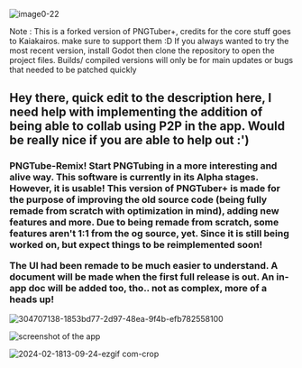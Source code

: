 ![image0-22](https://github.com/MudkipWorld/PNGTuber-Remix/assets/94318023/47bd9ee0-13e3-4ad8-af88-90dd5fa34628)

Note : This is a forked version of PNGTuber+, credits for the core stuff goes to Kaiakairos. make sure to support them :D
If you always wanted to try the most recent version, install Godot then clone the repository to open the project files. Builds/ compiled versions will only be for main updates or bugs that needed to be patched quickly 

<h2> Hey there, quick edit to the description here, I need help with implementing the addition of being able to collab using P2P in the app. Would be really nice if you are able to help out :') </h2>

<h3>PNGTube-Remix!
Start PNGTubing in a more interesting and alive way.
This software is currently in its Alpha stages. However, it is usable!
This version of PNGTuber+ is made for the purpose of improving the old source code (being fully remade from scratch with optimization in mind), adding new features and more.
Due to being remade from scratch, some features aren't 1:1 from the og source, yet. Since it is still being worked on, but expect things to be reimplemented soon!

The UI had been remade to be much easier to understand. A document will be made when the first full release is out. 
An in-app doc will be added too, tho.. not as complex, more of a heads up! </h3>

![304707138-1853bd77-2d97-48ea-9f4b-efb782558100](https://github.com/MudkipWorld/PNGTuber-Remix/assets/94318023/95488003-0a7f-4cac-a96a-796d59b1059c)

![screenshot of the app](https://github.com/MudkipWorld/PNGTuber-Remix/assets/94318023/a0717539-a764-4808-bf75-f3a29055e5fe)

![2024-02-1813-09-24-ezgif com-crop](https://github.com/MudkipWorld/PNGTuber-Remix/assets/94318023/09fb4486-25f0-4767-a158-c5c3f5e96775)
